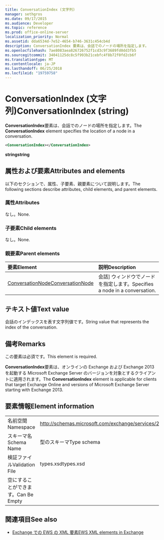 ```yaml
---
title: ConversationIndex (文字列)
manager: sethgros
ms.date: 09/17/2015
ms.audience: Developer
ms.topic: reference
ms.prod: office-online-server
localization_priority: Normal
ms.assetid: dda6534d-7e52-4654-b746-3631c454cb4d
description: ConversationIndex 要素は、会話でのノードの場所を指定します。
ms.openlocfilehash: 7ae8083aea826726752f1cd3c9f3689fd0dd3fb5
ms.sourcegitcommit: 34041125dc8c5f993b21cebfc4f8b72f0fd2cb6f
ms.translationtype: MT
ms.contentlocale: ja-JP
ms.lasthandoff: 06/25/2018
ms.locfileid: "19759758"
---
```

# <a name="conversationindex-string"></a><span data-ttu-id="640de-103">ConversationIndex (文字列)</span><span class="sxs-lookup"><span data-stu-id="640de-103">ConversationIndex (string)</span></span>

<span data-ttu-id="640de-104">**ConversationIndex**要素は、会話でのノードの場所を指定します。</span><span class="sxs-lookup"><span data-stu-id="640de-104">The **ConversationIndex** element specifies the location of a node in a conversation.</span></span> 
  
```XML
<ConversationIndex></ConversationIndex>
```

 <span data-ttu-id="640de-105">**string**</span><span class="sxs-lookup"><span data-stu-id="640de-105">**string**</span></span>
## <a name="attributes-and-elements"></a><span data-ttu-id="640de-106">属性および要素</span><span class="sxs-lookup"><span data-stu-id="640de-106">Attributes and elements</span></span>

<span data-ttu-id="640de-107">以下のセクションで、属性、子要素、親要素について説明します。</span><span class="sxs-lookup"><span data-stu-id="640de-107">The following sections describe attributes, child elements, and parent elements.</span></span>
  
### <a name="attributes"></a><span data-ttu-id="640de-108">属性</span><span class="sxs-lookup"><span data-stu-id="640de-108">Attributes</span></span>

<span data-ttu-id="640de-109">なし。</span><span class="sxs-lookup"><span data-stu-id="640de-109">None.</span></span>
  
### <a name="child-elements"></a><span data-ttu-id="640de-110">子要素</span><span class="sxs-lookup"><span data-stu-id="640de-110">Child elements</span></span>

<span data-ttu-id="640de-111">なし。</span><span class="sxs-lookup"><span data-stu-id="640de-111">None.</span></span>
  
### <a name="parent-elements"></a><span data-ttu-id="640de-112">親要素</span><span class="sxs-lookup"><span data-stu-id="640de-112">Parent elements</span></span>

|<span data-ttu-id="640de-113">**要素**</span><span class="sxs-lookup"><span data-stu-id="640de-113">**Element**</span></span>|<span data-ttu-id="640de-114">**説明**</span><span class="sxs-lookup"><span data-stu-id="640de-114">**Description**</span></span>|
|:-----|:-----|
|[<span data-ttu-id="640de-115">ConversationNode</span><span class="sxs-lookup"><span data-stu-id="640de-115">ConversationNode</span></span>](conversationnode.md) <br/> |<span data-ttu-id="640de-116">会話] ウィンドウでノードを指定します。</span><span class="sxs-lookup"><span data-stu-id="640de-116">Specifies a node in a conversation.</span></span>  <br/> |
   
## <a name="text-value"></a><span data-ttu-id="640de-117">テキスト値</span><span class="sxs-lookup"><span data-stu-id="640de-117">Text value</span></span>

<span data-ttu-id="640de-118">会話のインデックスを表す文字列値です。</span><span class="sxs-lookup"><span data-stu-id="640de-118">String value that represents the index of the conversation.</span></span>
  
## <a name="remarks"></a><span data-ttu-id="640de-119">備考</span><span class="sxs-lookup"><span data-stu-id="640de-119">Remarks</span></span>

<span data-ttu-id="640de-120">この要素は必須です。</span><span class="sxs-lookup"><span data-stu-id="640de-120">This element is required.</span></span>
  
<span data-ttu-id="640de-121">**ConversationIndex**要素は、オンラインの Exchange および Exchange 2013 を起動する Microsoft Exchange Server のバージョンを対象とするクライアントに適用されます。</span><span class="sxs-lookup"><span data-stu-id="640de-121">The **ConversationIndex** element is applicable for clients that target Exchange Online and versions of Microsoft Exchange Server starting with Exchange 2013.</span></span> 
  
## <a name="element-information"></a><span data-ttu-id="640de-122">要素情報</span><span class="sxs-lookup"><span data-stu-id="640de-122">Element information</span></span>

|||
|:-----|:-----|
|<span data-ttu-id="640de-123">名前空間</span><span class="sxs-lookup"><span data-stu-id="640de-123">Namespace</span></span>  <br/> |http://schemas.microsoft.com/exchange/services/2006/types  <br/> |
|<span data-ttu-id="640de-124">スキーマ名</span><span class="sxs-lookup"><span data-stu-id="640de-124">Schema Name</span></span>  <br/> |<span data-ttu-id="640de-125">型のスキーマ</span><span class="sxs-lookup"><span data-stu-id="640de-125">Type schema</span></span>  <br/> |
|<span data-ttu-id="640de-126">検証ファイル</span><span class="sxs-lookup"><span data-stu-id="640de-126">Validation File</span></span>  <br/> |<span data-ttu-id="640de-127">types.xsd</span><span class="sxs-lookup"><span data-stu-id="640de-127">types.xsd</span></span>  <br/> |
|<span data-ttu-id="640de-128">空にすることができます。</span><span class="sxs-lookup"><span data-stu-id="640de-128">Can Be Empty</span></span>  <br/> ||
   
## <a name="see-also"></a><span data-ttu-id="640de-129">関連項目</span><span class="sxs-lookup"><span data-stu-id="640de-129">See also</span></span>



- [<span data-ttu-id="640de-130">Exchange での EWS の XML 要素</span><span class="sxs-lookup"><span data-stu-id="640de-130">EWS XML elements in Exchange</span></span>](ews-xml-elements-in-exchange.md)


